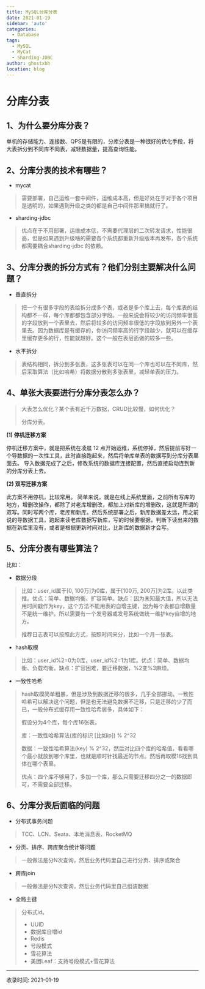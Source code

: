 ```yaml
---
title: MySQL分库分表
date: 2021-01-19
sidebar: 'auto'
categories:
  - Database
tags:
  - MySQL
  - MyCat
  - Sharding-JDBC
author: ghostxbh
location: blog
---
```

# 分库分表

## 1、为什么要分库分表？

单机的存储能力、连接数、QPS是有限的，分库分表是一种很好的优化手段，将大表拆分到不同库不同表，减轻数据量，提高查询性能。

## 2、分库分表的技术有哪些？

- mycat

> 需要部署，自己运维一套中间件，运维成本高，但是好处在于对于各个项目是透明的，如果遇到升级之类的都是自己中间件那里搞就行了。

- sharding-jdbc

> 优点在于不用部署，运维成本低，不需要代理层的二次转发请求，性能很高，但是如果遇到升级啥的需要各个系统都重新升级版本再发布，各个系统都需要耦合sharding-jdbc 的依赖。

## 3、分库分表的拆分方式有？他们分别主要解决什么问题？

- 垂直拆分

> 把一个有很多字段的表给拆分成多个表，或者是多个库上去，每个库表的结构都不一样，每个库都都包含部分字段。一般来说会将较少的访问频率很高的字段放到一个表里去，然后将较多的访问频率很低的字段放到另外一个表里去。因为数据库是有缓存的，你访问频率高的行字段越少，就可以在缓存里缓存更多的行，性能就越好。这个一般在表层面做的较多一些。

- 水平拆分

> 表结构相同，拆分到多张表，这多张表可以在同一个库也可以在不同库，然后采取算法（比如哈希）将数据分散到多张表里，减轻单表的压力。

## 4、单张大表要进行分库分表怎么办？

> 大表怎么优化？某个表有近千万数据，CRUD比较慢，如何优化？
>
> 分库分表。

**(1) 停机迁移方案**

停机迁移方案中，就是把系统在凌晨 12 点开始运维，系统停掉，然后提前写好一个导数据的一次性工具，此时直接跑起来，然后将单库单表的数据写到分库分表里面去。 导入数据完成了之后，修改系统的数据库连接配置，然后直接启动连到新的分库分表上去。

**(2) 双写迁移方案**

此方案不用停机，比较常用。 简单来说，就是在线上系统里面，之前所有写库的地方，增删改操作，都除了对老库增删改，都加上对新库的增删改，这就是所谓的双写。同时写两个库，老库和新库。然后系统部署之后，新库数据差太远，用之前说的导数据工具，跑起来读老库数据写新库，写的时候要根据，判断下读出来的数据在新库里没有，或者是根据更新时间对比，比新库的数据新才会写。

## 5、分库分表有哪些算法？

比如：

- 数据分段

> 比如：user_id属于[0, 100万]为0库，属于[100万, 200万]为2库。以此类推。优点：简单、数据均衡、扩容简单。缺点：因为未知最大值，所以无法用时间戳作为key，这个方法不能用表的自增主键，因为每个表都自增数量不是统一维护。所以需要有一个发号器或发号系统做统一维护key自增的地方。
>
> 推荐日志表可以按照此方式，按照时间来分，比如一个月一张表。

- hash取模

> 比如：user_id%2=0为0库，user_id%2=1为1库。优点：简单、数据均衡、负载均衡。缺点：扩容困难，要迁移数据，%2变%3麻烦。

- 一致性哈希

> hash取模简单粗暴，但是涉及到数据迁移的很多，几乎全部挪动。一致性哈希可以解决这个问题，但是也无法避免数据不迁移，只是迁移的少了而已，一般分布式缓存用一致性哈希居多，具体如下：
>
> 假设分为4个库，每个库16张表。
>
> 库：一致性哈希算法(库的标识 [比如ip]) % 2^32
>
> 数据：一致性哈希算法(key) % 2^32，然后对比四个库的哈希值，看看哪个最小就放到哪个库里，也就是顺时针找最近的节点。然后再取模16找到具体在哪个表里。
>
> 优点：四个库不够用了，多加一个库，那么只需要迁移四分之一的数据即可，不需要全部迁移。

## 6、分库分表后面临的问题

- 分布式事务问题

> TCC、LCN、Seata、本地消息表、RocketMQ

- 分页、排序、跨库聚合统计等问题

> 一般做法是分N次查询，然后业务代码里自己进行分页、排序或聚合

- 跨库join

> 一般做法是分N次查询，然后业务代码里自己组装数据

- 全局主键

> 分布式id。
>
> - UUID
> - 数据库自增id
> - Redis
> - 号段模式
> - 雪花算法
> - 美团Leaf：支持号段模式+雪花算法


---
收录时间: 2021-01-19

<Vssue :title="$title" />
